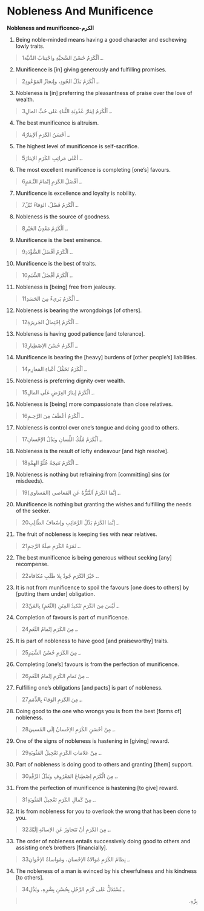 Nobleness And Munificence
=========================

**Nobleness and munificence-الكرم**

1. Being noble-minded means having a good character and eschewing lowly
traits.

> 1ـ اَلْكَرَمُ حُسْنُ السَّجيَّةِ واجْتِنابُ الدَّنيَّة.

2. Munificence is [in] giving generously and fulfilling promises.

> 2ـ اَلْكَرَمُ بَذْلُ الجُودِ، وإنجازُ المَوْعُودِ.

3. Nobleness is [in] preferring the pleasantness of praise over the love
of wealth.

> 3ـ اَلْكَرَمُ إيثارُ عُذُوبَةِ الثَّناءِ عَلى حُبِّ المالِ.

4. The best munificence is altruism.

> 4ـ أحْسَنُ الكَرَمِ اَلإيثارُ.

5. The highest level of munificence is self-sacrifice.

> 5ـ أعْلى مَراتِبِ الكَرَمِ الإيثارُ.

6. The most excellent munificence is completing [one’s] favours.

> 6ـ أفْضَلُ الكَرَمِ إتْمامُ النِّـعَمِ.

7. Munificence is excellence and loyalty is nobility.

> 7ـ اَلْكَرَمُ فَضْلٌ، الوَفاءُ نُبْلٌ.

8. Nobleness is the source of goodness.

> 8ـ اَلْكَرَمُ مَعْدِنُ الخَيْرِ.

9. Munificence is the best eminence.

> 9ـ اَلْكَرَمُ أفْضَلُ السُّؤْدَدِ.

10. Munificence is the best of traits.

> 10ـ اَلْكَرَمُ أفْضَلُ الشِّيَمِ.

11. Nobleness is [being] free from jealousy.

> 11ـ اَلْكَرَمُ بَريءٌ مِنَ الحَسَدِ.

12. Nobleness is bearing the wrongdoings [of others].

> 12ـ اَلْكَرَمُ اِحْتِمالُ الجَريرَةِ.

13. Nobleness is having good patience [and tolerance].

> 13ـ اَلْكَرَمُ حُسْنُ الاِصْطِبارِ.

14. Munificence is bearing the [heavy] burdens of [other people’s]
liabilities.

> 14ـ اَلْكَرَمُ تَحَمُّلُ أعْباءِ المَغارِمِ.

15. Nobleness is preferring dignity over wealth.

> 15ـ اَلْكَرَمُ إيثارُ العِرْضِ عَلَى المالِ.

16. Nobleness is [being] more compassionate than close relatives.

> 16ـ اَلْكَرَمُ أعْطَفُ مِنَ الرَّحِـمِ.

17. Nobleness is control over one’s tongue and doing good to others.

> 17ـ اَلْكَرَمُ مُلْكُ اللِّسانِ وبَذْلُ الإحْسانِ.

18. Nobleness is the result of lofty endeavour [and high resolve].

> 18ـ اَلْكَرَمُ نَتيجَةُ عُلُوِّ الهِمَّةِ.

19. Nobleness is nothing but refraining from [committing] sins (or
misdeeds).

> 19ـ إنَّما الكَرَمُ اَلتَّنَزُّهُ عَنِ المَعاصي (المَساوي).

20. Munificence is nothing but granting the wishes and fulfilling the
needs of the seeker.

> 20ـ إنَّما الكَرَمُ بَذْلُ الرَّغائِبِ وإسْعافُ الطّالِبِ.

21. The fruit of nobleness is keeping ties with near relatives.

> 21ـ ثَمَرَةُ الكَرَمِ صِلَةُ الرَّحِمِ.

22. The best munificence is being generous without seeking [any]
recompense.

> 22ـ خَيْرُ الكَرَمِ جُودٌ بِلا طَلَبِ مُكافاة.

23. It is not from munificence to spoil the favours [one does to others]
by [putting them under] obligation.

> 23ـ لَيْسَ مِنَ الكَرَمِ تَنْكيدُ المِنَنِ (النِّعَمِ) بِالمَنِّ.

24. Completion of favours is part of munificence.

> 24ـ مِنَ الكَرَمِ إتْمامُ النِّعَمِ.

25. It is part of nobleness to have good [and praiseworthy] traits.

> 25ـ مِنَ الكَرَمِ حُسْنُ الشِّيَمِ.

26. Completing [one’s] favours is from the perfection of munificence.

> 26ـ مِنْ تَمامِ الكَرَمِ إتْمامُ النِّعَمِ.

27. Fulfilling one’s obligations [and pacts] is part of nobleness.

> 27ـ مِنَ الكَرَمِ الوَفاءُ بِالذِّمَمِ.

28. Doing good to the one who wrongs you is from the best [forms of]
nobleness.

> 28ـ مِنْ أحْسَنِ الكَرَمِ الإحْسانُ إلَى المُسيئِ.

29. One of the signs of nobleness is hastening in [giving] reward.

> 29ـ مِنْ عَلاماتِ الكَرَمِ تَعْجِيلُ المَثُوبَةِ.

30. Part of nobleness is doing good to others and granting [them]
support.

> 30ـ مِنَ الْكَرَمِ اِصْطِناعُ المََعْرُوفِ وبَذْلُ الرِّفْدِ.

31. From the perfection of munificence is hastening [to give] reward.

> 31ـ مِنْ كَمالِ الكَرَمِ تَعْجيلُ المَثُوبَةِ.

32. It is from nobleness for you to overlook the wrong that has been
done to you.

> 32ـ مِنَ الكَرَمِ أنْ تَتَجاوَزَ عَنِ الإسائَةِ إلَيْكَ.

33. The order of nobleness entails successively doing good to others and
assisting one’s brothers [financially].

> 33ـ نِظامُ الكَرَمِ مُوالاةُ الإحْسانِ، ومُواساةُ الإخْوانِ.

34. The nobleness of a man is evinced by his cheerfulness and his
kindness [to others].

> 34ـ يُسْتَدَلُّ عَلى كَرَمِ الرَّجُلِ بِحُسْنِ بِشْرِهِ، وبَذْلِ
<blockquote dir="rtl">
  <p>
بِرِّهِ.
  </p>
</blockquote>


